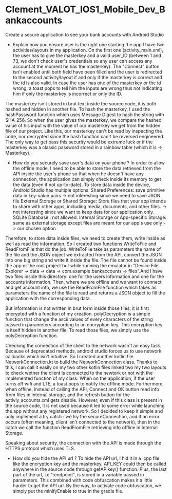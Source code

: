 # Clement_VALOT_IOS1_Mobile_Dev_Bankaccounts
Create a secure application to see your bank accounts with Android Studio

- Explain how you ensure user is the right one starting the app
I have two activities/layouts in my application. On the first one (activity_main.xml), the user has to give the masterkey and a valid user_ID (between 1 and 73, we don't check user's credentials so any user can access any account at the moment he has the masterkey). The "Connect" button isn't enabled until both field have been filled and the user is redirected to the second activity/layout if and only if the masterkey is correct and the id is also valid. In case the user has one of the masterkey or the id wrong, a toast pops to tell him the inputs are wrong thus not indicating him if only the masterkey is incorrect or only the ID.

The masterkey isn't stored in brut text inside the source code, it is both hashed and hidden in another file. To hash the masterkey, I used the hashPassword function which uses Message.Digest to hash the string with SHA-256. So when the user gives the masterkey, we compare the hashed value of his input with the value of our masterkey we get from the hidden file of our project. Like this, our masterkey can't be read by inspecting the code, nor decrypted since the hash function can't be reversed engineered. The only way to get pass this security would be extreme luck or if the masterkey was a classic password stored in a rainbow table (which it is -> Masterkey).


- How do you securely save user's data on your phone ?
In order to allow the offline mode, I need to be able to store the data retrieved from the API inside the user's phone so that when he doesn't have any connection, the application
can simply check inside its memory to get the data (even if not up-to-date). To store data inside the device, Android Studio has multiple options: 
	Shared Preferences:  save primitive data in key-value pairs -> not interesting since we need to save JSON file
	External Storage or Shared Storage: Store files that your app intends to share with other apps, including media, documents, and other files. -> not interesting since we want 
to keep data for our application only.
	SQLite Database : not allowed.
	Internal Storage or App-specific Storage: same as external storage except files are meant for our app's use only -> our chosen option

Therefore, to store data inside files, we need to create them, write inside as well as read the information. So I created two functions WriteToFile and ReadFromFile that do the job.
WriteToFile take as parameters the name of the file and the JSON object we extracted from the API, convert the JSON into one big string and write it inside the file. The file cannot be found inside the app or the root project but while running the emulator in "Device File Explorer -> data -> data -> com.example.bankaccounts -> files".And I have two files inside this directory: one for the users information and one for the accounts information. Then, where we are offline and we want to connect and get account info, we use the ReadFromFile function which takes as parameters the name of the file to read and returns a JSON object to fill the application with the corresponding data.

But information is not written in brut form inside those files, it is first encrypted with a function of my creation. polyDecryption is a simple function that change the ascii values of every characters of the string passed in parameters according to an encryption key. This encryption key is itself hidden in another file. To read those files, we simply use the polyDecryption function. 

Checking the connection of the client to the network wasn't an easy task. Because of deprecated methods, android studio forces us to use network callbacks which isn't intuitive.
So I created another kotlin file NetworkConnection.kt to build the NetworkConnection class. Thanks to this, I can call it easily on my two other kotlin files linked two my two layouts to check wether the client is connected to the newtork or not with the implemented function of my class. When on the application, if the user turns off wifi and LTE, a toast pops to notify the offline mode. Furthermore, when offline, instead of calling the API, Connect and OK button read info from files in internal storage, and the refresh button for the 
activiy_accounts.xml gets disable. However, even if this class is present in the source code, it is not used because it led to some error while launching the app without any registered network. So I decided to keep it simple and only implement a try catch : we try the secureConnection, and if an error occurs (often meaning, client isn't connected to the network), then in the catch we call the function ReadFromFile retrieving info offline in Internal Storage.

Speaking about security, the connection with the API is made through the HTTPS protocol which uses TLS.

- How did you hide the API url ?
To hide the API url, I hid it in a .cpp file like the encryption key and the masterkey. API_KEY could then be called anywhere in the source code through getAPIkey() function. Plus, the last part of the url, i.e ":endpoint", is stored in a variable passed in parameters. This combined with code obfuscation makes it a little harder to get the API url. By the way, to activate code obfuscation, we simply put the minifyEnable to true in the gradle file.

